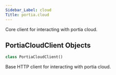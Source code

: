 ```yaml
---
Sidebar_Label: cloud
Title: portia.cloud
---
```


Core client for interacting with portia cloud.

## PortiaCloudClient Objects

```python
class PortiaCloudClient()
```

Base HTTP client for interacting with portia cloud.

